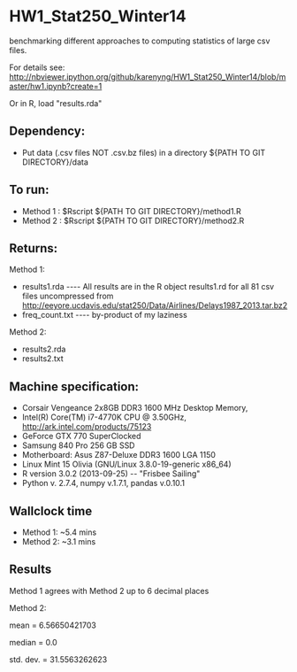 HW1_Stat250_Winter14
====================

benchmarking different approaches to computing statistics of large csv files.

For details see:
http://nbviewer.ipython.org/github/karenyng/HW1_Stat250_Winter14/blob/master/hw1.ipynb?create=1

Or in R, load "results.rda" 

Dependency:
----------
* Put data (.csv files NOT .csv.bz files) in a directory ${PATH TO GIT DIRECTORY}/data 

To run:
-----
* Method 1 : $Rscript ${PATH TO GIT DIRECTORY}/method1.R 
* Method 2 : $Rscript ${PATH TO GIT DIRECTORY}/method2.R 


Returns:
----
Method 1: 
* results1.rda ---- All results are in the R object results1.rd for all 81
  csv files uncompressed from
  http://eeyore.ucdavis.edu/stat250/Data/Airlines/Delays1987_2013.tar.bz2 
* freq_count.txt ---- by-product of my laziness

Method 2: 
* results2.rda
* results2.txt

Machine specification: 
---------------------
  * Corsair Vengeance 2x8GB DDR3 1600 MHz Desktop Memory, 
  * Intel(R) Core(TM) i7-4770K CPU @ 3.50GHz,
  http://ark.intel.com/products/75123
  * GeForce GTX 770 SuperClocked
  * Samsung 840 Pro 256 GB SSD
  * Motherboard: Asus Z87-Deluxe DDR3 1600 LGA 1150 
  * Linux Mint 15 Olivia (GNU/Linux 3.8.0-19-generic x86_64)
  * R version 3.0.2 (2013-09-25) -- "Frisbee Sailing"
  * Python v. 2.7.4, numpy v.1.7.1, pandas v.0.10.1  

Wallclock time 
-----
* Method 1: ~5.4 mins 
* Method 2: ~3.1 mins

Results
----
Method 1 agrees with Method 2 up to 6 decimal places


Method 2: 

mean = 6.56650421703

median = 0.0

std. dev. = 31.5563262623


